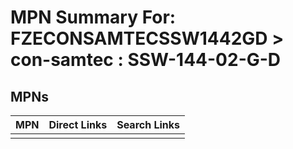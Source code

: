 



# MPN Summary For: FZECONSAMTECSSW1442GD > con-samtec : SSW-144-02-G-D

## MPNs
  

|MPN|Direct Links|Search Links|
| :--- | :--- | :--- |
||||
